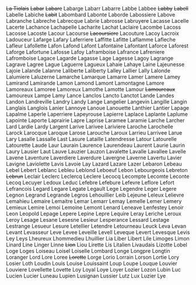 ~~La Tiolais~~
~~Labar~~
~~Labare~~
Labarge
Labarr
Labarre
Labbe
Labbee
~~Labby~~
~~Labell~~
Labelle
Labiche
~~Labit~~
Labombard
Labonte
Laborde
Labossiere
Labove
Labranche
Labreche
Labrecque
Labrie
Labrosse
Labruyere
Lacasse
Lacelle
Lacerte
Lachance
Lachapelle
Lacharite
Lachat
Laclaire
Lacombe
Lacoss
Lacosse
Lacoste
Lacour
Lacourse
~~Lacoursiere~~
Lacouture
Lacoy
Lacroix
Ladouceur
Lafarge
Lafary
Laferriere
Laffitte
Lafitte
Laflamme
Lafleche
Lafleur
Lafollette
Lafon
Lafond
Lafont
Lafontaine
Lafontant
Laforce
Laforest
Laforge
Lafortune
Lafosse
Lafoy
Laframboise
Lafrance
Lafreniere
Lafromboise
Lagace
Lagarde
Lagasse
Lage
Lagesse
Lagoy
Lagrange
Lagrave
Lagree
Lague
Laguerre
Lagueux
Lahaie
Lahaye
Laine
Lajeunesse
Lajoie
Lalande
Lalanne
Laliberte
Laliberty
Lalley
Lallier
Lally
Lalonde
Lalumiere
Laluzerne
Lamarche
Lamarque
Lamarre
Lamer
Lamere
Lamey
Lamirand
Lamirande
Lamon
Lamond
Lamont
Lamontagne
Lamore
Lamoreaux
Lamoree
Lamoreux
Lamothe
Lamotte
Lamour
~~Lamoureaux~~
Lamoureux
Lampe
Lamy
Lance
Lanclos
Lancto
Lanctot
Lande
Landes
Landon
Landreville
Landry
Landy
Lange
Langelier
Langevin
Langille
Langin
Langlais
Langlois
Lanier
Lannoye
Lanoue
Lanouette
Lanthier
Lantier
Lapage
Lapalme
Laperle
Laperriere
Lapeyrouse
Lapierre
Laplace
Laplante
Laplume
Lapointe
Laporte
Laprairie
Lapre
Laprise
Laramee
Laramie
Larche
Larcher
Lard
Lardie
Lardy
Largent
Larive
Larivee
Lariviere
Laroche
Larochelle
Larock
Larocque
Laroque
Larose
Larouche
Laroux
Larrieu
Larrivee
Larue
Lary
Lasalle
Lassalle
Last
Lasure
Lataille
Latendresse
Latour
Latourelle
Latourette
Laude
Laur
Laurain
Laurence
Laurendeau
Laurent
Laurie
Laurin
Laury
Lausier
Laut
Lauve
Lauzier
Lauzon
Lavalette
Lavalle
Lavallee
Lavelle
Lavene
Laventure
Laverdiere
Laverdure
Lavergne
Laverne
Lavertu
Lavier
Lavigne
Laviolette
Lavis
Lavoie
Lay
Lazard
Lazare
Lazer
Lebaron
Lebeau
Lebel
Lebert
Leblanc
Lebleu
Leblond
Leboeuf
Lebon
Lebourgeois
Lebreton
~~Lebrun~~
Leclair
Leclerc
Leclercq
Leclere
Lecocq
Lecompte
Lecomte
Leconte
Lecoq
Lecuyer
Ledoux
Leduc
Lefebre
Lefebure
Lefevre
Leflore
Lefort
Lefrancois
Legard
Legare
Legate
Legault
Lege
Legendre
Leger
Legere
Legnon
Legrand
Legrande
Legros
Lehouillier
Leib
Lejeune
Leleux
Lelievre
Lemahieu
Lemaire
Lemaitre
Lemar
Lemarr
Lemay
Lemelle
Lemer
Lemery
Lemieux
Lemire
Lemoi
Lemoine
Lemont
Lenard
Leneave
Lenfestey
Lenoir
Leon
Leopold
Lepage
Lepere
Lepine
Lepre
Lequire
Leray
Leriche
Leroux
Leroy
Lesage
Lesane
Lesesne
Lesieur
Lesperance
Lessard
Lestage
Lestrange
Lesueur
Lesure
Letellier
Letendre
Letourneau
Leuck
Leva
Levan
Levant
Levasseur
Leve
Levee
Leveille
Levell
Leveque
Levert
Levesque
Levis
Ley
Leys
Lheureux
Lhommedieu
Lhuillier
Lia
Liber
Libert
Lile
Limoges
Limon
Linard
Line
Linger
Linne
~~Lion~~
Liou
Lirette
Lis
Litalien
Livaudais
Lizotte
Lobel
Loge
Loges
Loiseau
Loisel
Loiselle
Lombard
Longe
Longpre
Longtin
Loranger
Lord
Lore
Loree
~~Lorette~~
Lorge
Lorio
Lorrain
Lorson
Lortie
Lory
Losier
Loth
Loudin
Louis
Louise
Louissaint
Loup
Loupe
Louque
Louvier
Louviere
Lovellette
Lovette
Loy
Loyal
Loye
Loyer
Lozier
Lozon
Lubin
Luc
Lucien
Lucier
Luneau
Lupien
Lusignan
Lussier
Lutz
Lux
Luzier
Lye

